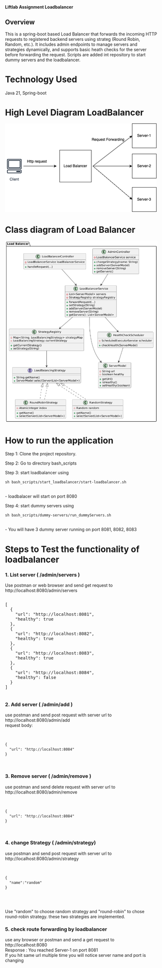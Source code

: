 **Liftlab Assignment Loadbalancer**

## Overview
This is a spring-boot based Load Balancer that forwards the incoming HTTP requests to registered backend servers using strateg (Round Robin, Random, etc.). It includes admin endpoints to manage servers and strategies dynamically, and supports basic heath checks for the server before forwarding the request. Scripts are added int repository to start dummy servers and the loadbalancer.

# Technology Used
Java 21, Spring-boot

# High Level Diagram LoadBalancer
![Load Balancer HLD](images/loadbalancerHLD.png)

# Class diagram of Load Balancer
![Load Balancer LLD](images/loadBalancerLLD.png)

# How to run the application

Step 1: Clone the project repository.

Step 2: Go to directory bash_scripts

Step 3: start loadbalancer using 
        
    sh bash_scripts/start_loadbalancer/start-loadbalancer.sh
<br> - loadbalacer will start on port 8080

Step 4: start dummy servers using 

    sh bash_scripts/dummy-servers/run_dummyServers.sh
<br> - You will have 3 dummy server running on port 8081, 8082, 8083
# Steps to Test the functionality of loadbalancer

### 1. List server ( /admin/servers )
Use postman or web browser and send get request to http://localhost:8080/admin/servers
<pre lang="json">

[
  {
    "url": "http://localhost:8081",
    "healthy": true
  },
  {
    "url": "http://localhost:8082",
    "healthy": true
  },
  {
    "url": "http://localhost:8083",
    "healthy": true
  },
  {
    "url": "http://localhost:8084",
    "healthy": false
  }
]

</pre>


### 2. Add server ( /admin/add )
use postman and send post request with server url to http://localhost:8080/admin/add
<br>
request body: 
<pre>

<code>
{
  "url": "http://localhost:8084"
}
</code>

</pre>

### 3. Remove server ( /admin/remove )
use postman and send delete request with server url to http://localhost:8080/admin/remove  

<pre>

<code>
{
  "url": "http://localhost:8084"
}
</code>

</pre>
### 4. change Strategy  ( /admin/strategy)
use postman and send post request with server url to http://localhost:8080/admin/strategy

<pre>

<code>
{
  "name":"random"
}
</code>

</pre>

<br>
Use "random" to choose random strategy and "round-robin" to chose round-robin strategy. these two strategies are implemented.

### 5. check route forwarding by loadbalancer
use any browser or postman and send a get request to http://localhost:8080
<br>
Response : You reached Server-1 on port 8081
<br>
If you hit same url multiple time you will notice server name and port is changing